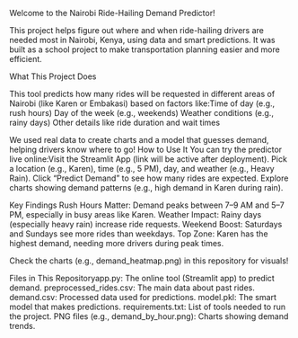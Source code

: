 Welcome to the Nairobi Ride-Hailing Demand Predictor! 

This project helps figure out where and when ride-hailing drivers are needed most in Nairobi, Kenya, using data and smart predictions. It was built as a school project to make transportation planning easier and more efficient.

What This Project Does

This tool predicts how many rides will be requested in different areas of Nairobi (like Karen or Embakasi) based on factors like:Time of day (e.g., rush hours)
Day of the week (e.g., weekends)
Weather conditions (e.g., rainy days)
Other details like ride duration and wait times

We used real data to create charts and a model that guesses demand, helping drivers know where to go!
How to Use It
You can try the predictor live online:Visit the Streamlit App (link will be active after deployment).
Pick a location (e.g., Karen), time (e.g., 5 PM), day, and weather (e.g., Heavy Rain).
Click “Predict Demand” to see how many rides are expected.
Explore charts showing demand patterns (e.g., high demand in Karen during rain).

Key Findings
Rush Hours Matter: Demand peaks between 7–9 AM and 5–7 PM, especially in busy areas like Karen.
Weather Impact: Rainy days (especially heavy rain) increase ride requests.
Weekend Boost: Saturdays and Sundays see more rides than weekdays.
Top Zone: Karen has the highest demand, needing more drivers during peak times.

Check the charts (e.g., demand_heatmap.png) in this repository for visuals!

Files in This Repositoryapp.py: 
The online tool (Streamlit app) to predict demand.
preprocessed_rides.csv: The main data about past rides.
demand.csv: Processed data used for predictions.
model.pkl: The smart model that makes predictions.
requirements.txt: List of tools needed to run the project.
PNG files (e.g., demand_by_hour.png): Charts showing demand trends.

